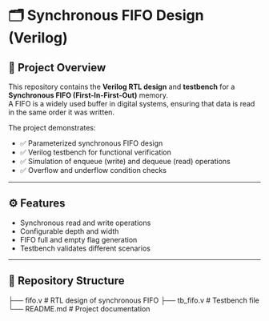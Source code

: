 # 🗂️ Synchronous FIFO Design (Verilog)

## 📌 Project Overview
This repository contains the **Verilog RTL design** and **testbench** for a **Synchronous FIFO (First-In-First-Out)** memory.  
A FIFO is a widely used buffer in digital systems, ensuring that data is read in the same order it was written.  

The project demonstrates:
- ✅ Parameterized synchronous FIFO design  
- ✅ Verilog testbench for functional verification  
- ✅ Simulation of enqueue (write) and dequeue (read) operations  
- ✅ Overflow and underflow condition checks  

---

## ⚙️ Features
- Synchronous read and write operations  
- Configurable depth and width  
- FIFO full and empty flag generation  
- Testbench validates different scenarios  

---

## 📂 Repository Structure
├── fifo.v # RTL design of synchronous FIFO
├── tb_fifo.v # Testbench file
└── README.md # Project documentation
